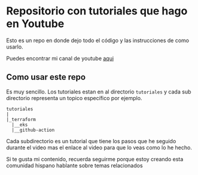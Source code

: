 # Repositorio con tutoriales que hago en Youtube

Esto es un repo en donde dejo todo el código y las instrucciones de como usarlo.

Puedes encontrar mi canal de youtube [aqui](https://www.youtube.com/@DaveOps)


## Como usar este repo

Es muy sencillo. Los tutoriales estan en al directorio ```tutoriales``` y cada sub directorio representa un topico específico por ejemplo.

```
tutoriales
|
|_terraform
  |__eks
  |__github-action
```
Cada subdirectorio es un tutorial que tiene los pasos que he seguido durante el video mas el enlace al video para que lo veas como lo he hecho.

Si te gusta mi contenido, recuerda seguirme porque estoy creando esta comunidad hispano hablante sobre temas relacionados 